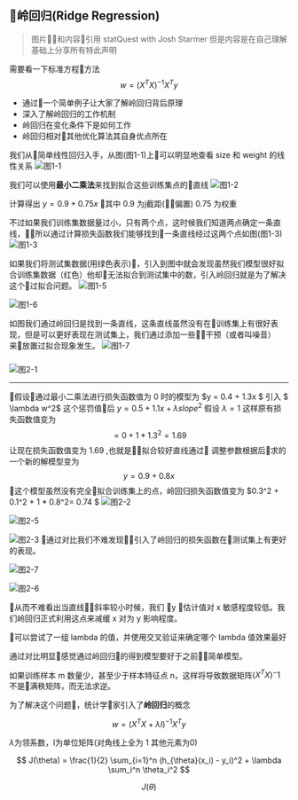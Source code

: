 ## 岭回归(Ridge Regression)

> 图片和内容引用 statQuest with Josh Starmer 但是内容是在自己理解基础上分享所有特此声明


需要看一下标准方程方法
$$ w = (X^TX)^{-1}X^Ty $$

- 通过一个简单例子让大家了解岭回归背后原理
- 深入了解岭回归的工作机制
- 岭回归在变化条件下是如何工作
- 岭回归相对其他优化算法其自身优点所在

我们从简单线性回归入手，从图(图1-1)上可以明显地查看 size 和 weight 的线性关系
![图1-1](https://upload-images.jianshu.io/upload_images/8207483-c434b5c72afea547.jpg?imageMogr2/auto-orient/strip%7CimageView2/2/w/1240)

我们可以使用**最小二乘法**来找到拟合这些训练集点的直线
![图1-2](https://upload-images.jianshu.io/upload_images/8207483-eafb2f6c1461c6a6.jpg?imageMogr2/auto-orient/strip%7CimageView2/2/w/1240)

计算得出 $y=0.9 + 0.75x$ 其中 0.9 为j截距(偏置) 0.75 为权重

不过如果我们训练集数据量过小，只有两个点，这时候我们知道两点确定一条直线，所以通过计算损失函数我们能够找到一条直线经过这两个点如图(图1-3)
![图1-3](https://upload-images.jianshu.io/upload_images/8207483-7eedb7b1c97f18cc.jpg?imageMogr2/auto-orient/strip%7CimageView2/2/w/1240)

如果我们将测试集数据(用绿色表示)，引入到图中就会发现虽然我们模型很好拟合训练集数据（红色）他却无法拟合到测试集中的数，引入岭回归就是为了解决这个过拟合问题。
![图1-5](https://upload-images.jianshu.io/upload_images/8207483-0337c0ac3d2db06e.jpg?imageMogr2/auto-orient/strip%7CimageView2/2/w/1240)

![图1-6](https://upload-images.jianshu.io/upload_images/8207483-2c220a5e41e17543.jpg?imageMogr2/auto-orient/strip%7CimageView2/2/w/1240)

如图我们通过岭回归是找到一条直线，这条直线虽然没有在训练集上有很好表现，但是可以更好表现在测试集上，我们通过添加一些干预（或者叫噪音）来放置过拟合现象发生。
![图1-7](https://upload-images.jianshu.io/upload_images/8207483-a1b59f8acc47e3d6.jpg?imageMogr2/auto-orient/strip%7CimageView2/2/w/1240)

### 
![图2-1](https://upload-images.jianshu.io/upload_images/8207483-1cbc520f6d4a8640.jpg?imageMogr2/auto-orient/strip%7CimageView2/2/w/1240)
****
假设通过最小二乘法进行损失函数值为 0 时的模型为 $y = 0.4 + 1.3x $ 
引入 $ \lambda w^2$ 这个惩罚值后 $y = 0.5 + 1.1x + \lambda slope^2$ 
假设 $\lambda = 1$ 这样原有损失函数值变为 
$$ = 0 + 1 * 1.3^2 = 1.69$$
让现在损失函数值变为 1.69 ,也就是拟合较好直线通过
调整参数根据后求的一个新的解模型变为
$$ y = 0.9 + 0.8 x$$ 
这个模型虽然没有完全拟合训练集上的点，岭回归损失函数值变为 $0.3^2 + 0.1^2 + 1 * 0.8^2= 0.74 $
![图2-2](https://upload-images.jianshu.io/upload_images/8207483-654e71c1c25c17f2.jpg?imageMogr2/auto-orient/strip%7CimageView2/2/w/1240)

![图2-5](https://upload-images.jianshu.io/upload_images/8207483-1010b849684562df.jpg?imageMogr2/auto-orient/strip%7CimageView2/2/w/1240)

![图2-3](https://upload-images.jianshu.io/upload_images/8207483-0b28525187156bbb.jpg?imageMogr2/auto-orient/strip%7CimageView2/2/w/1240)
通过对比我们不难发现引入了岭回归的损失函数在测试集上有更好的表现。

![图2-7](https://upload-images.jianshu.io/upload_images/8207483-095f5bfea01339ba.jpg?imageMogr2/auto-orient/strip%7CimageView2/2/w/1240)

![图2-6](https://upload-images.jianshu.io/upload_images/8207483-32e5969ac3c985ff.jpg?imageMogr2/auto-orient/strip%7CimageView2/2/w/1240)

从而不难看出当直线斜率较小时候，我们 y 估计值对 x 敏感程度较低。我们岭回归正式利用这点来减缓 x 对为 y 影响程度。

可以尝试了一组 lambda 的值，并使用交叉验证来确定哪个 lambda 值效果最好



通过对比明显感觉通过岭回归的得到模型要好于之前简单模型。

如果训练样本 m 数量少，甚至少于样本特征点 n，这样将导致数据矩阵$(X^TX)^-1$ 不是满秩矩阵，而无法求逆。

为了解决这个问题，统计学家引入了**岭回归**的概念

$$ w = (X^TX + \lambda I)^{-1}X^Ty $$

$\lambda$为领系数，I为单位矩阵(对角线上全为 1 其他元素为0)

$$ J(\theta) = \frac{1}{2} \sum_{i=1}^n (h_{\theta}(x_i) - y_i)^2 + \lambda \sum_i^n \theta_i^2 $$

$$ J(\theta) $$